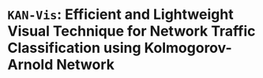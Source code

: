 # `KAN-Vis`: Efficient and Lightweight Visual Technique for Network Traffic Classification using Kolmogorov-Arnold Network

